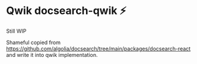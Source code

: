 # Qwik docsearch-qwik ⚡️

Still WIP

Shameful copied from https://github.com/algolia/docsearch/tree/main/packages/docsearch-react and write it into qwik implementation.